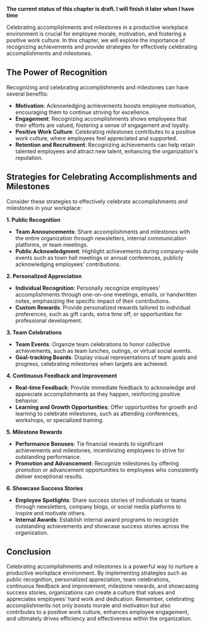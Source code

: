 **The current status of this chapter is draft. I will finish it later when I have time**

Celebrating accomplishments and milestones in a productive workplace environment is crucial for employee morale, motivation, and fostering a positive work culture. In this chapter, we will explore the importance of recognizing achievements and provide strategies for effectively celebrating accomplishments and milestones.

The Power of Recognition
------------------------

Recognizing and celebrating accomplishments and milestones can have several benefits:

* **Motivation**: Acknowledging achievements boosts employee motivation, encouraging them to continue striving for excellence.
* **Engagement**: Recognizing accomplishments shows employees that their efforts are valued, fostering a sense of engagement and loyalty.
* **Positive Work Culture**: Celebrating milestones contributes to a positive work culture, where employees feel appreciated and supported.
* **Retention and Recruitment**: Recognizing achievements can help retain talented employees and attract new talent, enhancing the organization's reputation.

Strategies for Celebrating Accomplishments and Milestones
---------------------------------------------------------

Consider these strategies to effectively celebrate accomplishments and milestones in your workplace:

**1. Public Recognition**

* **Team Announcements**: Share accomplishments and milestones with the entire organization through newsletters, internal communication platforms, or team meetings.
* **Public Acknowledgment**: Highlight achievements during company-wide events such as town hall meetings or annual conferences, publicly acknowledging employees' contributions.

**2. Personalized Appreciation**

* **Individual Recognition**: Personally recognize employees' accomplishments through one-on-one meetings, emails, or handwritten notes, emphasizing the specific impact of their contributions.
* **Custom Rewards**: Provide personalized rewards tailored to individual preferences, such as gift cards, extra time off, or opportunities for professional development.

**3. Team Celebrations**

* **Team Events**: Organize team celebrations to honor collective achievements, such as team lunches, outings, or virtual social events.
* **Goal-tracking Boards**: Display visual representations of team goals and progress, celebrating milestones when targets are achieved.

**4. Continuous Feedback and Improvement**

* **Real-time Feedback**: Provide immediate feedback to acknowledge and appreciate accomplishments as they happen, reinforcing positive behavior.
* **Learning and Growth Opportunities**: Offer opportunities for growth and learning to celebrate milestones, such as attending conferences, workshops, or specialized training.

**5. Milestone Rewards**

* **Performance Bonuses**: Tie financial rewards to significant achievements and milestones, incentivizing employees to strive for outstanding performance.
* **Promotion and Advancement**: Recognize milestones by offering promotion or advancement opportunities to employees who consistently deliver exceptional results.

**6. Showcase Success Stories**

* **Employee Spotlights**: Share success stories of individuals or teams through newsletters, company blogs, or social media platforms to inspire and motivate others.
* **Internal Awards**: Establish internal award programs to recognize outstanding achievements and showcase success stories across the organization.

Conclusion
----------

Celebrating accomplishments and milestones is a powerful way to nurture a productive workplace environment. By implementing strategies such as public recognition, personalized appreciation, team celebrations, continuous feedback and improvement, milestone rewards, and showcasing success stories, organizations can create a culture that values and appreciates employees' hard work and dedication. Remember, celebrating accomplishments not only boosts morale and motivation but also contributes to a positive work culture, enhances employee engagement, and ultimately drives efficiency and effectiveness within the organization.
